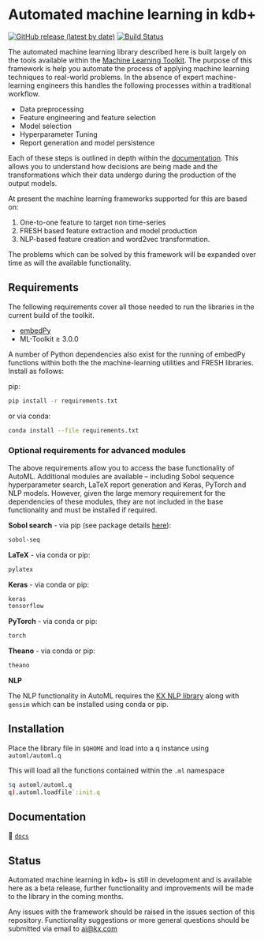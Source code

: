 # Automated machine learning in kdb+

[![GitHub release (latest by date)](https://img.shields.io/github/v/release/kxsystems/automl)](https://github.com/kxsystems/automl/releases) [![Build Status](https://travis-ci.com/KxSystems/automl.svg?branch=master)](https://travis-ci.com/KxSystems/automl)


The automated machine learning library described here is built largely on the tools available within the [Machine Learning Toolkit](https://github.com/kxsystems/ml). The purpose of this framework is help you automate the process of applying machine learning techniques to real-world problems. In the absence of expert machine-learning engineers this handles the following processes within a traditional workflow.

- Data preprocessing
- Feature engineering and feature selection
- Model selection
- Hyperparameter Tuning
- Report generation and model persistence

Each of these steps is outlined in depth within the [documentation](docs).
This allows you to understand how decisions are being made and the transformations which their data undergo during the production of the output models.

At present the machine learning frameworks supported for this are based on:

1. One-to-one feature to target non time-series
2. FRESH based feature extraction and model production
3. NLP-based feature creation and word2vec transformation.

The problems which can be solved by this framework will be expanded over time as will the available functionality.

## Requirements

The following requirements cover all those needed to run the libraries in the current build of the toolkit.

- [embedPy](https://github.com/KxSystems/embedPy)
- ML-Toolkit ≥ 3.0.0

A number of Python dependencies also exist for the running of embedPy functions within both the the machine-learning utilities and FRESH libraries. Install  as follows:

pip:
```bash
pip install -r requirements.txt
```

or via conda:
```bash
conda install --file requirements.txt
```

### Optional requirements for advanced modules

The above requirements allow you to access the base functionality of AutoML. Additional modules are available – including Sobol sequence hyperparameter search, LaTeX report generation and Keras, PyTorch and NLP models. However, given the large memory requirement for the dependencies of these modules, they are not included in the base functionality and must be installed if required.

**Sobol search** - via pip (see package details [here](https://pypi.org/project/sobol-seq/)):
```bash
sobol-seq
```

**LaTeX** - via conda or pip:
```bash
pylatex
```

**Keras** - via conda or pip:
```bash
keras
tensorflow
```

**PyTorch** - via conda or pip:
```bash
torch
```

**Theano** - via conda or pip:
```bash
theano
```

**NLP**

The NLP functionality in AutoML requires the [KX NLP library](https://github.com/KxSystems/nlp) along with `gensim` which can be installed using conda or pip.


## Installation

Place the library file in `$QHOME` and load into a q instance using `automl/automl.q`

This will load all the functions contained within the `.ml` namespace  
```q
$q automl/automl.q
q).automl.loadfile`:init.q
```

## Documentation

:open_file_folder: [`docs`](docs)

## Status

Automated machine learning in kdb+ is still in development and is available here as a beta release, further functionality and improvements will be made to the library in the coming months.

Any issues with the framework should be raised in the issues section of this repository. Functionality suggestions or more general questions should be submitted via email to ai@kx.com


